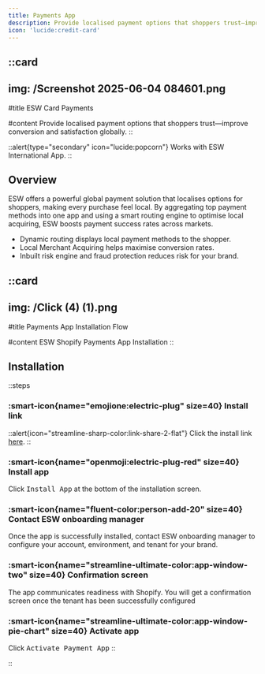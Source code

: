 ```yaml
---
title: Payments App
description: Provide localised payment options that shoppers trust—improve conversion and satisfaction globally.
icon: 'lucide:credit-card'
---
```


::card
---
img: /Screenshot 2025-06-04 084601.png
---
#title
ESW Card Payments

#content
Provide localised payment options that shoppers trust—improve conversion and satisfaction globally.
::

::alert{type="secondary" icon="lucide:popcorn"}
  Works with ESW International App.
::

## Overview

ESW offers a powerful global payment solution that localises options for shoppers, making every purchase feel local. By aggregating top payment methods into one app and using a smart routing engine to optimise local acquiring, ESW boosts payment success rates across markets.


- Dynamic routing displays local payment methods to the shopper.
- Local Merchant Acquiring helps maximise conversion rates.
- Inbuilt risk engine and fraud protection reduces risk for your brand.

::card
---
img: /Click (4) (1).png
---
#title
Payments App Installation Flow

#content
ESW Shopify Payments App Installation
::


## Installation

::steps
### :smart-icon{name="emojione:electric-plug" size=40} Install link

::alert{icon="streamline-sharp-color:link-share-2-flat"}
Click the install link <a href="https://apps.shopify.com/esw-card-payments" target="_blank" rel="noopener noreferrer">here</a>.
::

### :smart-icon{name="openmoji:electric-plug-red" size=40} Install app

Click <kbd class="px-3 py-2 text-sm font-semibold text-gray-900 bg-white border border-gray-200 rounded-lg shadow-outer">Install App</kbd> at the bottom of the installation screen.


### :smart-icon{name="fluent-color:person-add-20" size=40} Contact ESW onboarding manager

Once the app is successfully installed, contact ESW onboarding manager to 
configure your account, environment, and tenant for your brand. 

### :smart-icon{name="streamline-ultimate-color:app-window-two" size=40} Confirmation screen

The app communicates readiness with Shopify. You will get a confirmation 
screen once the tenant has been successfully configured

### :smart-icon{name="streamline-ultimate-color:app-window-pie-chart" size=40} Activate app

Click <kbd class="px-3 py-2 text-sm font-semibold text-gray-900 bg-white border border-gray-200 rounded-lg shadow-outer">Activate Payment App</kbd>
::


::
